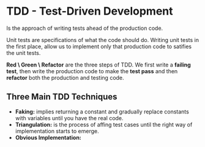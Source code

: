 # TDD - Test-Driven Development
Is the approach of writing tests ahead of the production code.

Unit tests are specifications of what the code should do. Writing unit tests in the first place, allow us to implement only that production code to satifies the unit tests.

**Red \ Green \ Refactor** are the three steps of TDD. We first write a **failing test**, then write the production code to make the **test pass** and then **refactor** both the production and testing code.

## Three Main TDD Techniques
- **Faking:** implies returning a constant and gradually replace constants with variables until you have the real code.
- **Triangulation:** is the process of affing test cases until the right way of implementation starts to emerge.
- **Obvious Implementation:**
